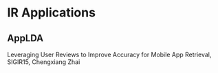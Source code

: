 # IR Applications

## AppLDA
Leveraging User Reviews to Improve Accuracy for Mobile App Retrieval, SIGIR15, Chengxiang Zhai

